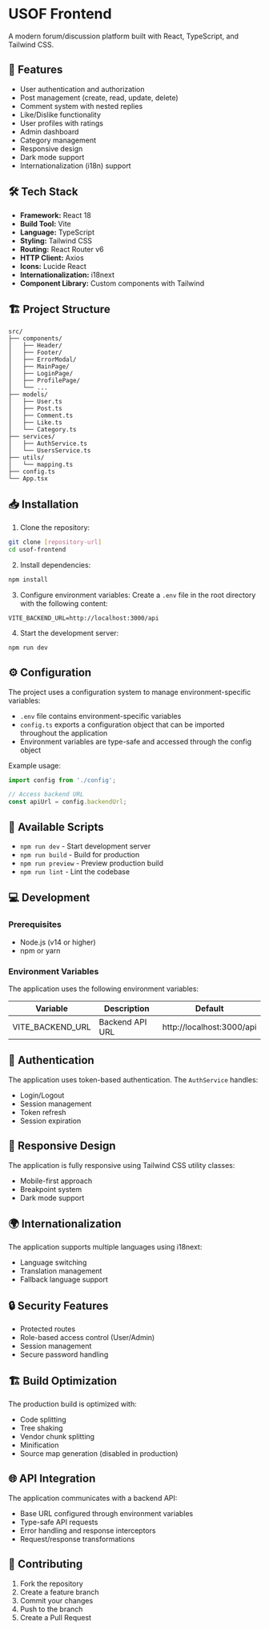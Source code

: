 # USOF Frontend

A modern forum/discussion platform built with React, TypeScript, and Tailwind CSS.

## 🚀 Features

- User authentication and authorization
- Post management (create, read, update, delete)
- Comment system with nested replies
- Like/Dislike functionality
- User profiles with ratings
- Admin dashboard
- Category management
- Responsive design
- Dark mode support
- Internationalization (i18n) support

## 🛠️ Tech Stack

- **Framework:** React 18
- **Build Tool:** Vite
- **Language:** TypeScript
- **Styling:** Tailwind CSS
- **Routing:** React Router v6
- **HTTP Client:** Axios
- **Icons:** Lucide React
- **Internationalization:** i18next
- **Component Library:** Custom components with Tailwind

## 🏗️ Project Structure

```
src/
├── components/
│   ├── Header/
│   ├── Footer/
│   ├── ErrorModal/
│   ├── MainPage/
│   ├── LoginPage/
│   ├── ProfilePage/
│   └── ...
├── models/
│   ├── User.ts
│   ├── Post.ts
│   ├── Comment.ts
│   ├── Like.ts
│   └── Category.ts
├── services/
│   ├── AuthService.ts
│   └── UsersService.ts
├── utils/
│   └── mapping.ts
├── config.ts
└── App.tsx
```

## 📥 Installation

1. Clone the repository:
```bash
git clone [repository-url]
cd usof-frontend
```

2. Install dependencies:
```bash
npm install
```

3. Configure environment variables:
   Create a `.env` file in the root directory with the following content:
```env
VITE_BACKEND_URL=http://localhost:3000/api
```

4. Start the development server:
```bash
npm run dev
```

## ⚙️ Configuration

The project uses a configuration system to manage environment-specific variables:

- `.env` file contains environment-specific variables
- `config.ts` exports a configuration object that can be imported throughout the application
- Environment variables are type-safe and accessed through the config object

Example usage:
```typescript
import config from './config';

// Access backend URL
const apiUrl = config.backendUrl;
```

## 🔧 Available Scripts

- `npm run dev` - Start development server
- `npm run build` - Build for production
- `npm run preview` - Preview production build
- `npm run lint` - Lint the codebase

## 💻 Development

### Prerequisites

- Node.js (v14 or higher)
- npm or yarn

### Environment Variables

The application uses the following environment variables:

| Variable | Description | Default |
|----------|-------------|---------|
| VITE_BACKEND_URL | Backend API URL | http://localhost:3000/api |

## 🔐 Authentication

The application uses token-based authentication. The `AuthService` handles:
- Login/Logout
- Session management
- Token refresh
- Session expiration

## 📱 Responsive Design

The application is fully responsive using Tailwind CSS utility classes:
- Mobile-first approach
- Breakpoint system
- Dark mode support

## 🌍 Internationalization

The application supports multiple languages using i18next:
- Language switching
- Translation management
- Fallback language support

## 🔒 Security Features

- Protected routes
- Role-based access control (User/Admin)
- Session management
- Secure password handling

## 🏗️ Build Optimization

The production build is optimized with:
- Code splitting
- Tree shaking
- Vendor chunk splitting
- Minification
- Source map generation (disabled in production)

## 🌐 API Integration

The application communicates with a backend API:
- Base URL configured through environment variables
- Type-safe API requests
- Error handling and response interceptors
- Request/response transformations

## 🤝 Contributing

1. Fork the repository
2. Create a feature branch
3. Commit your changes
4. Push to the branch
5. Create a Pull Request
